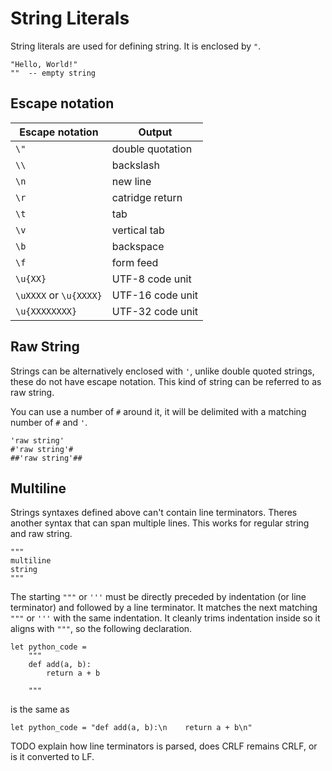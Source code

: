 # String Literals

String literals are used for defining string. It is enclosed by `"`.

```stick
"Hello, World!"
""  -- empty string
```

## Escape notation

| Escape notation        | Output           |
| ---------------------- | ---------------- |
| `\"`                   | double quotation |
| `\\`                   | backslash        |
| `\n`                   | new line         |
| `\r`                   | catridge return  |
| `\t`                   | tab              |
| `\v`                   | vertical tab     |
| `\b`                   | backspace        |
| `\f`                   | form feed        |
| `\u{XX}`               | UTF-8 code unit  |
| `\uXXXX` or `\u{XXXX}` | UTF-16 code unit |
| `\u{XXXXXXXX}`         | UTF-32 code unit |

## Raw String

Strings can be alternatively enclosed with `'`, unlike double quoted strings, these do not have escape notation. This kind of string can be referred to as raw string.

You can use a number of `#` around it, it will be delimited with a matching number of `#` and `'`.

```stick
'raw string'
#'raw string'#
##'raw string'##
```

## Multiline

Strings syntaxes defined above can't contain line terminators. Theres another syntax that can span multiple lines. This works for regular string and raw string.

```stick
"""
multiline
string
"""
```

The starting `"""` or `'''` must be directly preceded by indentation (or line terminator) and followed by a line terminator. It matches the next matching `"""` or `'''` with the same indentation. It cleanly trims indentation inside so it aligns with `"""`, so the following declaration.

```stick
let python_code =
    """
    def add(a, b):
        return a + b

    """
```

is the same as

```stick
let python_code = "def add(a, b):\n    return a + b\n"
```

TODO explain how line terminators is parsed, does CRLF remains CRLF, or is it converted to LF.
